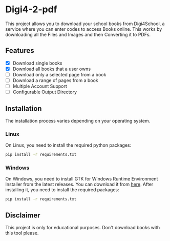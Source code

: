 # Digi4-2-pdf

This project allows you to download your school books from Digi4School, a service where you can enter codes to access Books online. This works by downloading all the Files and Images and then Converting it to PDFs.

## Features

- [x] Download single books
- [x] Download all books that a user owns
- [ ] Download only a selected page from a book
- [ ] Download a range of pages from a book
- [ ] Multiple Account Support
- [ ] Configurable Output Directory

## Installation

The installation process varies depending on your operating system.

### Linux

On Linux, you need to install the required python packages:

```bash
pip install -r requirements.txt
```

### Windows
On Windows, you need to install GTK for Windows Runtime Environment Installer from the latest releases. You can download it from [here](https://github.com/tschoonj/GTK-for-Windows-Runtime-Environment-Installer/releases). After installing it, you need to install the required packages:

```bash
pip install -r requirements.txt
```

## Disclaimer
This project is only for educational purposes. Don't download books with this tool please.
